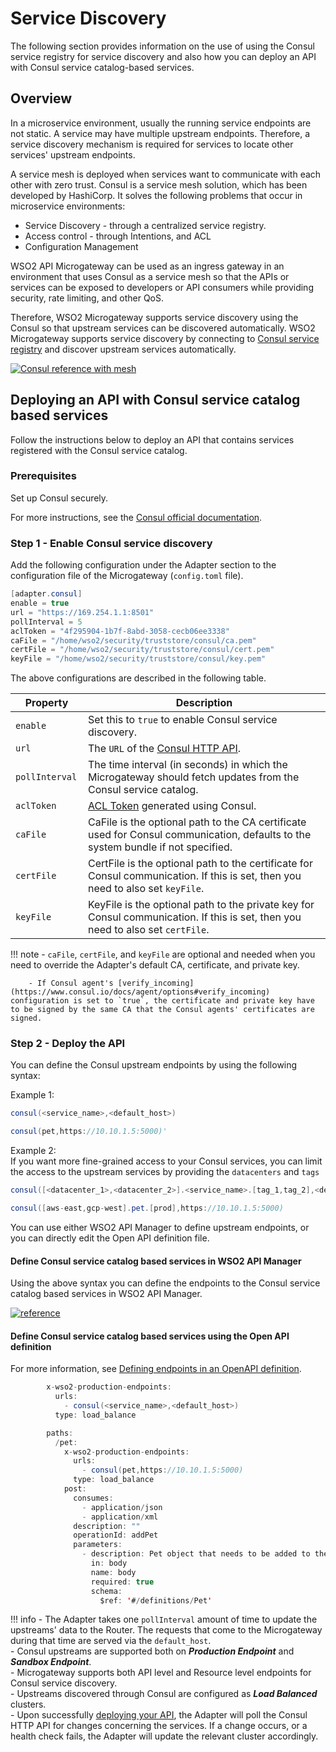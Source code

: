 # Service Discovery

The following section provides information on the use of using the Consul service registry for service discovery and also how you can deploy an API with Consul service catalog-based services.

## Overview

In a microservice environment, usually the running service endpoints are not static. A service may have multiple upstream endpoints. Therefore, a service discovery mechanism is required for services to locate other services' upstream endpoints.

A service mesh is deployed when services want to communicate with each other with zero trust. Consul is a service mesh solution, which has been developed by HashiCorp. It solves the following problems that occur in microservice environments:

- Service Discovery - through a centralized service registry.
- Access control - through Intentions, and ACL
- Configuration Management

WSO2 API Microgateway can be used as an ingress gateway in an environment that uses Consul as a service mesh so that the APIs or services can be exposed to developers or API consumers while providing security, rate limiting, and other QoS.

Therefore, WSO2 Microgateway supports service discovery using the Consul so that upstream services can be discovered automatically. WSO2 Microgateway supports service discovery by connecting to [Consul service registry](https://www.hashicorp.com/products/consul) and discover upstream services automatically.

[![Consul reference with mesh]({{base_path}}/assets/img/deploy/consul-reference-with-mesh.jpeg)]({{base_path}}/assets/img/deploy/consul-reference-with-mesh.jpeg)

## Deploying an API with Consul service catalog based services

Follow the instructions below to deploy an API that contains services registered with the Consul service catalog.

### Prerequisites

Set up Consul securely.

For more instructions, see the [Consul official documentation](https://www.consul.io/docs).

### Step 1 - Enable Consul service discovery

Add the following configuration under the Adapter section to the configuration file of the Microgateway (`config.toml` file).

``` java
[adapter.consul]
enable = true
url = "https://169.254.1.1:8501"
pollInterval = 5
aclToken = "4f295904-1b7f-8abd-3058-cecb06ee3338"
caFile = "/home/wso2/security/truststore/consul/ca.pem"
certFile = "/home/wso2/security/truststore/consul/cert.pem"
keyFile = "/home/wso2/security/truststore/consul/key.pem"
```

The above configurations are described in the following table.

|<div style="width:100px">Property</div>| Description                                                                    |
|---------------------------------------|--------------------------------------------------------------------------------|
| `enable`                              | Set this to `true` to enable Consul service discovery. |
| `url`                                 | The `URL` of the [Consul HTTP API](https://www.consul.io/api-docs#http-api-structure).|
| `pollInterval`                        | The time interval (in seconds) in which the Microgateway should fetch updates from the Consul service catalog.|
| `aclToken`                            | [ACL Token](https://learn.hashicorp.com/tutorials/consul/access-control-setup-production) generated using Consul.|
| `caFile`                              | CaFile is the optional path to the CA certificate used for Consul communication, defaults to the system bundle if not specified.|
| `certFile`                            | CertFile is the optional path to the certificate for Consul communication. If this is set, then you need to also set `keyFile`.|
| `keyFile`                             | KeyFile is the optional path to the private key for Consul communication. If this is set, then you need to also set `certFile`.|


!!! note
        - `caFile`, `certFile`, and `keyFile` are optional and needed when you need to override the Adapter's default CA, certificate, and private key.<br>
        
        - If Consul agent's [verify_incoming](https://www.consul.io/docs/agent/options#verify_incoming) configuration is set to `true`, the certificate and private key have to be signed by the same CA that the Consul agents' certificates are signed.


### Step 2 - Deploy the API

You can define the Consul upstream endpoints by using the following syntax:

Example 1:

```java tab="Format"
consul(<service_name>,<default_host>)
```

```java tab="Example"
consul(pet,https://10.10.1.5:5000)'
```

Example 2:<br>
If you want more fine-grained access to your Consul services, you can limit the access to the upstream services by providing
the `datacenters` and `tags`


```java tab="Format"
consul([<datacenter_1>,<datacenter_2>].<service_name>.[tag_1,tag_2],<default_host>)
```

```java tab="Example"
consul([aws-east,gcp-west].pet.[prod],https://10.10.1.5:5000)
```

You can use either WSO2 API Manager to define upstream endpoints, or you can directly edit the Open API definition file.

#### Define Consul service catalog based services in WSO2 API Manager

Using the above syntax you can define the endpoints to the Consul service catalog based services in WSO2 API Manager.

[![reference]({{base_path}}/assets/img/deploy/consul-apim.png)]({{base_path}}/assets/img/deploy/consul-apim.png)

#### Define Consul service catalog based services using the Open API definition

For more information, see [Defining endpoints in an OpenAPI definition]({{base_path}/}deploy/api-microgateway/endpoints/defining-endpoints-in-an-openapi-definition).



```java tab="Format"
        x-wso2-production-endpoints:
          urls:
            - consul(<service_name>,<default_host>)
          type: load_balance
```

```java tab="Example"
        paths:
          /pet:
            x-wso2-production-endpoints:
              urls:
                - consul(pet,https://10.10.1.5:5000)
              type: load_balance
            post:
              consumes:
                - application/json
                - application/xml
              description: ""
              operationId: addPet
              parameters:
                - description: Pet object that needs to be added to the store
                  in: body
                  name: body
                  required: true
                  schema:
                    $ref: '#/definitions/Pet'
```


<!-- todo add info about cert rotation once implemented -->


!!! info
        - The Adapter takes one `pollInterval` amount of time to update the upstreams' data to the Router.
        The requests that come to the Microgateway during that time are served via the
        `default_host`. <br>
        - Consul upstreams are supported both on ***Production Endpoint*** and ***Sandbox Endpoint***.<br>
        - Microgateway supports both API level and Resource level endpoints for Consul service discovery.<br>
        - Upstreams discovered through Consul are configured as ***Load Balanced*** clusters.
        <br>
        - Upon successfully [deploying your API]({{base_path}}/deploy/api-microgateway/getting-started/quick-start-guide/quick-start-guide-overview), the Adapter will poll the Consul HTTP API for changes concerning the services.
        If a change occurs, or a health check fails, the Adapter will update the relevant cluster accordingly.
